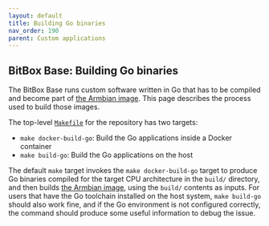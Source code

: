 ```yaml
---
layout: default
title: Building Go binaries
nav_order: 190
parent: Custom applications
---
```

## BitBox Base: Building Go binaries

The BitBox Base runs custom software written in Go that has to be compiled and become part of [the Armbian image](/os/armbian-build.md).
This page describes the process used to build those images.

The top-level [`Makefile`](https://github.com/digitalbitbox/bitbox-base/blob/master/Makefile) for the repository has two targets:

- `make docker-build-go`: Build the Go applications inside a Docker container
- `make build-go`: Build the Go applications on the host

The default `make` target invokes the `make docker-build-go` target to produce Go binaries compiled for the target CPU architecture in the `build/` directory, and then builds [the Armbian image](/os/armbian-build.md), using the `build/` contents as inputs. For users that have the Go toolchain installed on the host system, `make build-go` should also work fine, and if the Go environment is not configured correctly, the command should produce some useful information to debug the issue.
